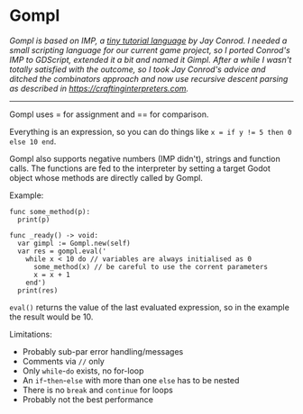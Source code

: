 # Gompl

*Gompl is based on IMP, a [tiny tutorial language](https://jayconrod.com/posts/37/a-simple-interpreter-from-scratch-in-python--part-1-) by Jay Conrod. I needed a small scripting language for our current game project, so I ported Conrod's IMP to GDScript, extended it a bit and named it Gimpl. After a while I wasn't totally satisfied with the outcome, so I took Jay Conrod's advice and ditched the combinators approach and now use recursive descent parsing as described in https://craftinginterpreters.com.*

---

Gompl uses = for assignment and == for comparison.

Everything is an expression, so you can do things like `x = if y != 5 then 0 else 10 end`.

Gompl also supports negative numbers (IMP didn't), strings and function calls. The functions are fed to the interpreter by setting a target Godot object whose methods are directly called by Gompl.

Example:

```GDScript
func some_method(p):
  print(p)

func _ready() -> void:
  var gimpl := Gompl.new(self)
  var res = gompl.eval('
    while x < 10 do // variables are always initialised as 0
      some_method(x) // be careful to use the corrent parameters
      x = x + 1
    end')
  print(res)
```

`eval()` returns the value of the last evaluated expression, so in the example the result would be 10.

Limitations:

* Probably sub-par error handling/messages
* Comments via `//` only
* Only `while`-`do` exists, no for-loop
* An `if`-`then`-`else` with more than one `else` has to be nested
* There is no `break` and `continue` for loops
* Probably not the best performance
